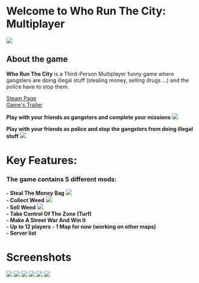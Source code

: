# Welcome to Who Run The City: Multiplayer
![](https://shared.akamai.steamstatic.com/store_item_assets/steam/apps/1943060/header.jpg?t=1676054855)

## About the game

**Who Run The City** is a Third-Person Multiplayer funny game where gangsters are doing illegal stuff (stealing money, selling drugs ...) and the police have to stop them.

[Steam Page](https://store.steampowered.com/app/1943060/Who_Run_The_City_Multiplayer/)  
[Game's Trailer](https://www.youtube.com/watch?v=q1y4GBcETPo)

**Play with your friends as gangsters and complete your missions** ![](https://shared.akamai.steamstatic.com/store_item_assets/steam/apps/1943060/extras/Gang_Icon00.png?t=1676054855)

**Play with your friends as police and stop the gangsters from doing illegal stuff** ![](https://shared.akamai.steamstatic.com/store_item_assets/steam/apps/1943060/extras/Police_Icon00.png?t=1676054855)


# Key Features:

### The game contains 5 different mods:

**- Steal The Money Bag** ![](https://shared.akamai.steamstatic.com/store_item_assets/steam/apps/1943060/extras/Money_Bag_Icon.png?t=1676054855)  
**- Collect Weed** ![](https://shared.akamai.steamstatic.com/store_item_assets/steam/apps/1943060/extras/Box_Icon.png?t=1676054855)  
**- Sell Weed** ![](https://shared.akamai.steamstatic.com/store_item_assets/steam/apps/1943060/extras/Weed_Icon.png?t=1676054855)  
**- Take Control Of The Zone (Turf)**  
**- Make A Street War And Win It**   
**- Up to 12 players** 
**- 1 Map for now (working on other maps)**   
**- Server list**   


# Screenshots
![](https://shared.akamai.steamstatic.com/store_item_assets/steam/apps/1943060/ss_d1806a7061fb7e2387174f2005539c5143bf6398.600x338.jpg?t=1676054855)
![](https://shared.akamai.steamstatic.com/store_item_assets/steam/apps/1943060/ss_ae6813446d54f89e6a45dcfda2a0530dfbfbb640.600x338.jpg?t=1676054855)
![](https://shared.akamai.steamstatic.com/store_item_assets/steam/apps/1943060/ss_90059183c7fe47832af7aa7c0e71ee66a569ba76.600x338.jpg?t=1676054855)
![](https://shared.akamai.steamstatic.com/store_item_assets/steam/apps/1943060/ss_ae6813446d54f89e6a45dcfda2a0530dfbfbb640.600x338.jpg?t=1676054855)
![](https://shared.akamai.steamstatic.com/store_item_assets/steam/apps/1943060/ss_f4e5fcc5ac0903ec2d99f5c2058fc87a29a78d26.600x338.jpg?t=1676054855)
![](https://shared.akamai.steamstatic.com/store_item_assets/steam/apps/1943060/ss_6b6993b402f442c73522a0ffc155bcb041587f38.600x338.jpg?t=1676054855)

